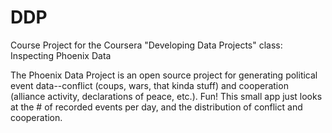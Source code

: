 # DDP
Course Project for the Coursera "Developing Data Projects" class: Inspecting Phoenix Data

The Phoenix Data Project is an open source project for generating political event data--conflict (coups, wars, that kinda stuff) and cooperation (alliance activity, declarations of peace, etc.). Fun! This small app just looks at the # of recorded events per day, and the distribution of conflict and cooperation.
